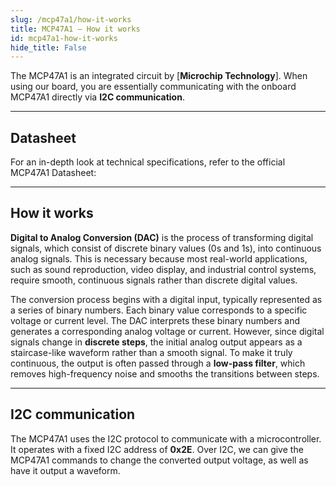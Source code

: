 ```yaml
---
slug: /mcp47a1/how-it-works 
title: MCP47A1 – How it works
id: mcp47a1-how-it-works 
hide_title: False
---  
```


The MCP47A1 is an integrated circuit by [**Microchip Technology**]. When using our board, you are essentially communicating with the onboard MCP47A1 directly via **I2C communication**.

<CenteredImage src="/img/mcp47a1/onboard.webp" alt="MCP47A1 sensor on board" caption="MCP47A1 sensor on the board" width="400px" />

---

## Datasheet

For an in-depth look at technical specifications, refer to the official MCP47A1 Datasheet:  

<QuickLink  
  title="MCP47A1 Datasheet"  
  description="Detailed technical documentation for the MCP47A1 DAC"  
  url="https://soldered.com/productdata/2022/03/Soldered-MCP47A1-datasheet.pdf"  
/>  

---

## How it works

**Digital to Analog Conversion (DAC)** is the process of transforming digital signals, which consist of discrete binary values (0s and 1s), into continuous analog signals. This is necessary because most real-world applications, such as sound reproduction, video display, and industrial control systems, require smooth, continuous signals rather than discrete digital values.

The conversion process begins with a digital input, typically represented as a series of binary numbers. Each binary value corresponds to a specific voltage or current level. The DAC interprets these binary numbers and generates a corresponding analog voltage or current. However, since digital signals change in **discrete steps**, the initial analog output appears as a staircase-like waveform rather than a smooth signal. To make it truly continuous, the output is often passed through a **low-pass filter**, which removes high-frequency noise and smooths the transitions between steps.

<CenteredImage src="/img/mcp47a1/sample.png" alt="Sampling discrete steps" caption="Sampling discrete steps" width="600px" />

---

## I2C communication  

The MCP47A1 uses the I2C protocol to communicate with a microcontroller. It operates with a fixed I2C address of **0x2E**. Over I2C, we can give the MCP47A1 commands to change the converted output voltage, as well as have it output a waveform.